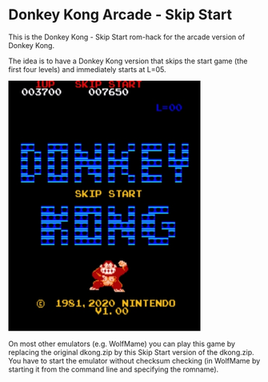 # Donkey Kong Arcade - Skip Start

This is the Donkey Kong - Skip Start rom-hack for the arcade version of Donkey Kong.

The idea is to have a Donkey Kong version that skips the start game (the first four levels) and immediately starts at L=05.

![DKRND Title Screen](https://github.com/PaulGoes/DonkeyKong-SkipStart/blob/master/Title%20Screen%20Skip%20Start.jpg?raw=true)


On most other emulators (e.g. WolfMame) you can play this game by replacing the original dkong.zip by this Skip Start version of the dkong.zip. You have to start the emulator without checksum checking (in WolfMame by starting it from the command line and specifying the romname).

